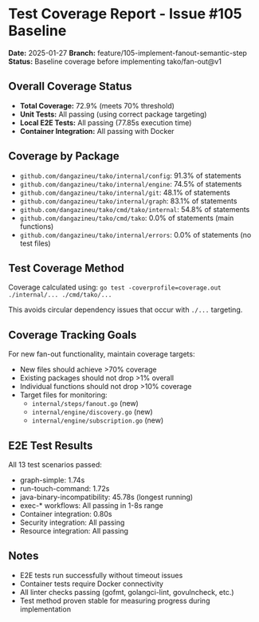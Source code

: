 # Test Coverage Report - Issue #105 Baseline

**Date:** 2025-01-27
**Branch:** feature/105-implement-fanout-semantic-step
**Status:** Baseline coverage before implementing tako/fan-out@v1

## Overall Coverage Status

- **Total Coverage:** 72.9% (meets 70% threshold)
- **Unit Tests:** All passing (using correct package targeting)
- **Local E2E Tests:** All passing (77.85s execution time)
- **Container Integration:** All passing with Docker

## Coverage by Package

- `github.com/dangazineu/tako/internal/config`: 91.3% of statements
- `github.com/dangazineu/tako/internal/engine`: 74.5% of statements  
- `github.com/dangazineu/tako/internal/git`: 48.1% of statements
- `github.com/dangazineu/tako/internal/graph`: 83.1% of statements
- `github.com/dangazineu/tako/cmd/tako/internal`: 54.8% of statements
- `github.com/dangazineu/tako/cmd/tako`: 0.0% of statements (main functions)
- `github.com/dangazineu/tako/internal/errors`: 0.0% of statements (no test files)

## Test Coverage Method

Coverage calculated using: `go test -coverprofile=coverage.out ./internal/... ./cmd/tako/...`

This avoids circular dependency issues that occur with `./...` targeting.

## Coverage Tracking Goals

For new fan-out functionality, maintain coverage targets:
- New files should achieve >70% coverage
- Existing packages should not drop >1% overall
- Individual functions should not drop >10% coverage
- Target files for monitoring:
  - `internal/steps/fanout.go` (new)
  - `internal/engine/discovery.go` (new) 
  - `internal/engine/subscription.go` (new)

## E2E Test Results

All 13 test scenarios passed:
- graph-simple: 1.74s
- run-touch-command: 1.72s
- java-binary-incompatibility: 45.78s (longest running)
- exec-* workflows: All passing in 1-8s range
- Container integration: 0.80s
- Security integration: All passing
- Resource integration: All passing

## Notes

- E2E tests run successfully without timeout issues
- Container tests require Docker connectivity  
- All linter checks passing (gofmt, golangci-lint, govulncheck, etc.)
- Test method proven stable for measuring progress during implementation